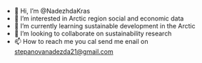 - 👋 Hi, I’m @NadezhdaKras
- 👀 I’m interested in Arctic region social and economic data
- 🌱 I’m currently learning sustainable development in the Arctic 
- 💞️ I’m looking to collaborate on sustainability research 
- 📫 How to reach me you cal send me enail on stepanovanadezda21@gmail.com

<!---
NadezhdaKras/NadezhdaKras is a ✨ special ✨ repository because its `README.md` (this file) appears on your GitHub profile.
You can click the Preview link to take a look at your changes.
--->
